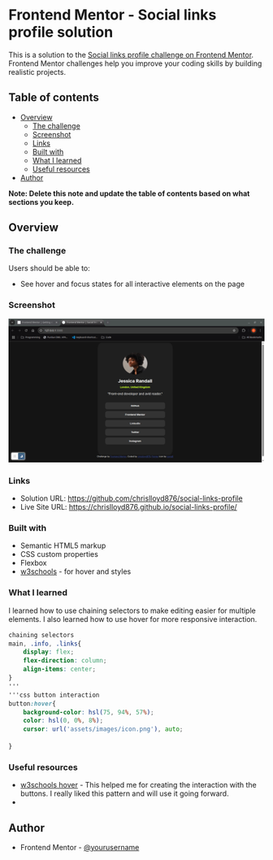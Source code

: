 # Frontend Mentor - Social links profile solution

This is a solution to the [Social links profile challenge on Frontend Mentor](https://www.frontendmentor.io/challenges/social-links-profile-UG32l9m6dQ). Frontend Mentor challenges help you improve your coding skills by building realistic projects. 

## Table of contents

- [Overview](#overview)
  - [The challenge](#the-challenge)
  - [Screenshot](#screenshot)
  - [Links](#links)
  - [Built with](#built-with)
  - [What I learned](#what-i-learned)
  - [Useful resources](#useful-resources)
- [Author](#author)

**Note: Delete this note and update the table of contents based on what sections you keep.**

## Overview

### The challenge

Users should be able to:

- See hover and focus states for all interactive elements on the page

### Screenshot

![Link-Preview](links-profile.png)

### Links

- Solution URL: https://github.com/chrislloyd876/social-links-profile
- Live Site URL: https://chrislloyd876.github.io/social-links-profile/


### Built with

- Semantic HTML5 markup
- CSS custom properties
- Flexbox
- [w3schools](https://www.w3schools.com/) - for hover and styles


### What I learned

I learned how to use chaining selectors to make editing easier for multiple elements. I also learned how to use hover for more responsive interaction.

```css
chaining selectors
main, .info, .links{
    display: flex;
    flex-direction: column;
    align-items: center;
}
'''
'''css button interaction
button:hover{
    background-color: hsl(75, 94%, 57%);
    color: hsl(0, 0%, 8%);
    cursor: url('assets/images/icon.png'), auto;

}
```

### Useful resources

- [w3schools hover](https://www.w3schools.com/cssref/sel_hover.php) - This helped me for creating the interaction with the buttons. I really liked this pattern and will use it going forward.
-

## Author

- Frontend Mentor - [@yourusername](https://www.frontendmentor.io/profile/yourusername)